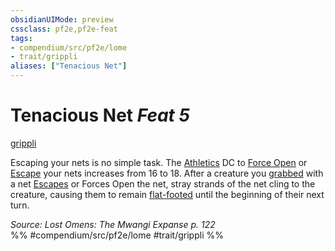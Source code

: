 ```yaml
---
obsidianUIMode: preview
cssclass: pf2e,pf2e-feat
tags:
- compendium/src/pf2e/lome
- trait/grippli
aliases: ["Tenacious Net"]
---
```

# Tenacious Net  *Feat 5*  
[grippli](/rules/traits/grippli-b2.md)  


Escaping your nets is no simple task. The [Athletics](/compendium/skills.md#Athletics) DC to [Force Open](/rules/actions/force-open.md) or [Escape](/rules/actions/escape.md) your nets increases from 16 to 18. After a creature you [grabbed](/rules/conditions.md#Grabbed) with a net [Escapes](/rules/actions/escape.md) or Forces Open the net, stray strands of the net cling to the creature, causing them to remain [flat-footed](/rules/conditions.md#Flat-footed) until the beginning of their next turn.

*Source: Lost Omens: The Mwangi Expanse p. 122*  
%% #compendium/src/pf2e/lome #trait/grippli %%